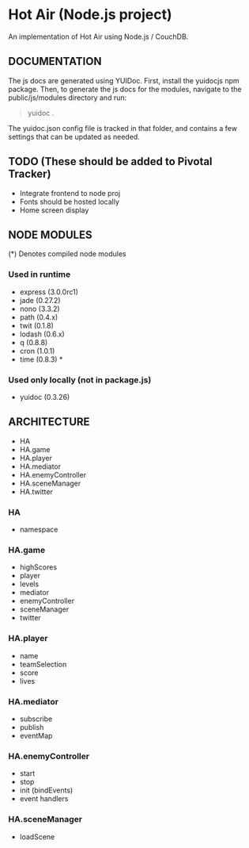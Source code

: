 Hot Air (Node.js project)
==========================

An implementation of Hot Air using Node.js / CouchDB.


DOCUMENTATION
-------------

The js docs are generated using YUIDoc.  First, install the yuidocjs npm package. Then, to generate the js docs for the modules, navigate to the public/js/modules directory and run:

> yuidoc .

The yuidoc.json config file is tracked in that folder, and contains a few settings that can be updated as needed.


TODO (These should be added to Pivotal Tracker)
-----------------------------------------------

 * Integrate frontend to node proj
 * Fonts should be hosted locally
 * Home screen display



NODE MODULES
------------

(*) Denotes compiled node modules

### Used in runtime ###
 * express (3.0.0rc1)
 * jade (0.27.2)
 * nono (3.3.2)
 * path (0.4.x)
 * twit (0.1.8)
 * lodash (0.6.x)
 * q (0.8.8)
 * cron (1.0.1)
 * time (0.8.3) *
 
### Used only locally (not in package.js) ###
 * yuidoc (0.3.26)

ARCHITECTURE
------------

 * HA
 * HA.game
 * HA.player
 * HA.mediator
 * HA.enemyController
 * HA.sceneManager
 * HA.twitter

### HA ###
 * namespace
 
### HA.game ###
 * highScores
 * player
 * levels
 * mediator
 * enemyController
 * sceneManager
 * twitter

### HA.player ###
 * name
 * teamSelection
 * score
 * lives
 
### HA.mediator ###
 * subscribe
 * publish
 * eventMap
 
### HA.enemyController ###
 * start
 * stop
 * init (bindEvents)
 * event handlers
 
### HA.sceneManager ###
 * loadScene

